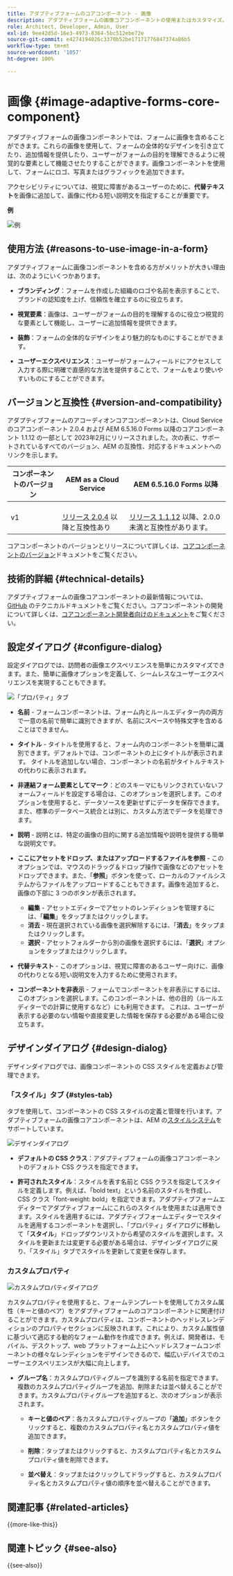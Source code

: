 ```yaml
---
title: アダプティブフォームのコアコンポーネント - 画像
description: アダプティブフォームの画像コアコンポーネントの使用またはカスタマイズ。
role: Architect, Developer, Admin, User
exl-id: 9ee42d5d-16e3-4973-8364-5bc512ebe72e
source-git-commit: e4274194026c3370b52be17171776847374a86b5
workflow-type: tm+mt
source-wordcount: '1057'
ht-degree: 100%

---
```


# 画像 {#image-adaptive-forms-core-component}

アダプティブフォームの画像コンポーネントでは、フォームに画像を含めることができます。これらの画像を使用して、フォームの全体的なデザインを引き立てたり、追加情報を提供したり、ユーザーがフォームの目的を理解できるように視覚的な要素として機能させたりすることができます。画像コンポーネントを使用して、フォームにロゴ、写真またはグラフィックを追加できます。

アクセシビリティについては、視覚に障害があるユーザーのために、**代替テキスト**&#x200B;を画像に追加して、画像に代わる短い説明文を指定することが重要です。

**例**

![例](/help/adaptive-forms/assets/image.png)


## 使用方法 {#reasons-to-use-image-in-a-form}

アダプティブフォームに画像コンポーネントを含める方がメリットが大きい理由は、次のようにいくつかあります。

- **ブランディング**：フォームを作成した組織のロゴや名前を表示することで、ブランドの認知度を上げ、信頼性を確立するのに役立ちます。

- **視覚要素**：画像は、ユーザーがフォームの目的を理解するのに役立つ視覚的な要素として機能し、ユーザーに追加情報を提供できます。

- **装飾**：フォームの全体的なデザインをより魅力的なものにすることができます。

- **ユーザーエクスペリエンス**：ユーザーがフォームフィールドにアクセスして入力する際に明確で直感的な方法を提供することで、フォームをより使いやすいものにすることができます。

## バージョンと互換性 {#version-and-compatibility}

アダプティブフォームのアコーディオンコアコンポーネントは、Cloud Service のコアコンポーネント 2.0.4 および AEM 6.5.16.0 Forms 以降のコアコンポーネント 1.1.12 の一部として 2023年2月にリリースされました。次の表に、サポートされているすべてのバージョン、AEM の互換性、対応するドキュメントへのリンクを示します。

| コンポーネントのバージョン | AEM as a Cloud Service | AEM 6.5.16.0 Forms 以降 |
|---|---|---|
| v1 | <br>[リリース 2.0.4](/help/adaptive-forms/version.md) 以降と互換性あり | <br>[リリース 1.1.12](/help/adaptive-forms/version.md) 以降、2.0.0 未満と互換性があります。 |

コアコンポーネントのバージョンとリリースについて詳しくは、[コアコンポーネントのバージョン](/help/adaptive-forms/version.md)ドキュメントをご覧ください。


<!-- ## Sample Component Output {#sample-component-output}

To experience the Accordion Component as well as see examples of its configuration options as well as HTML and JSON output, visit the [Component Library](https://adobe.com/go/aem_cmp_library_accordion). -->

## 技術的詳細 {#technical-details}

アダプティブフォームの画像コアコンポーネントの最新情報については、[GitHub](https://github.com/adobe/aem-core-forms-components/tree/master/ui.af.apps/src/main/content/jcr_root/apps/core/fd/components/form/image/v1/image) のテクニカルドキュメントをご覧ください。コアコンポーネントの開発について詳しくは、[コアコンポーネント開発者向けのドキュメント](/help/developing/overview.md)をご覧ください。


## 設定ダイアログ {#configure-dialog}

設定ダイアログでは、訪問者の画像エクスペリエンスを簡単にカスタマイズできます。また、簡単に画像オプションを定義して、シームレスなユーザーエクスペリエンスを実現することもできます。

![「プロパティ」タブ](/help/adaptive-forms/assets/image_properties.png)

- **名前** - フォームコンポーネントは、フォーム内とルールエディター内の両方で一意の名前で簡単に識別できますが、名前にスペースや特殊文字を含めることはできません。

- **タイトル** - タイトルを使用すると、フォーム内のコンポーネントを簡単に識別できます。デフォルトでは、コンポーネントの上にタイトルが表示されます。 タイトルを追加しない場合、コンポーネントの名前がタイトルテキストの代わりに表示されます。

- **非連結フォーム要素としてマーク**：どのスキーマにもリンクされていないフォームフィールドを設定する場合は、このオプションを選択します。このオプションを使用すると、データソースを更新せずにデータを保存できます。また、標準のデータベース統合とは別に、カスタム方法でデータを処理できます。

<!--   **Document of Record bind reference** - This option allows you to associate an Adaptive Form field with Document of Record field. When user enters any value in a linked field of an Adaptive Form that value also appears in the linked field of the corresponding Document of Record. For example, a Document of Record bind reference can be used to display a customer's name and address in a Document of Record, based on the customer's ID entered into the form. In this way, AEM Forms enable you to generate Document of Record and offers a seamless user experience for collecting and managing data.-->

- **説明** - 説明とは、特定の画像の目的に関する追加情報や説明を提供する簡単な説明文です。

- **ここにアセットをドロップ、またはアップロードするファイルを参照** - このオプションでは、マウスのドラッグ＆ドロップ操作で画像などのアセットをドロップできます。また、「**参照**」ボタンを使って、ローカルのファイルシステムからファイルをアップロードすることもできます。画像を追加すると、画像の下部に 3 つのボタンが表示されます。
   - **編集** - アセットエディターでアセットのレンディションを管理するには、「**編集**」をタップまたはクリックします。
   - **消去** - 現在選択されている画像を選択解除するには、「**消去**」をタップまたはクリックします。
   - **選択** - アセットフォルダーから別の画像を選択するには、「**選択**」オプションをタップまたはクリックします。

- **代替テキスト** - このオプションは、視覚に障害のあるユーザー向けに、画像の代わりとなる短い説明文を入力するために使用されます。

- **コンポーネントを非表示** - フォームでコンポーネントを非表示にするには、このオプションを選択します。このコンポーネントは、他の目的（ルールエディターでの計算に使用するなど）にも利用できます。 これは、ユーザーが表示する必要のない情報や直接変更した情報を保存する必要がある場合に役立ちます。

<!--   **Read-only** - Select the option to make the component non-editable. The user can see the value of the field but cannot modify it. The component remains accessible for other purposes, such as using it for calculations in the Rule Editor.
-->

## デザインダイアログ {#design-dialog}

デザインダイアログでは、画像コンポーネントの CSS スタイルを定義および管理できます。

### 「スタイル」タブ {#styles-tab}

タブを使用して、コンポーネントの CSS スタイルの定義と管理を行います。アダプティブフォームの画像コアコンポーネントは、AEM の[スタイルシステム](/help/get-started/authoring.md#component-styling)をサポートしています。

![デザインダイアログ](/help/adaptive-forms/assets/checkbox-style.png)

- **デフォルトの CSS クラス**：アダプティブフォームの画像コアコンポーネントのデフォルト CSS クラスを指定できます。

- **許可されたスタイル**：スタイルを表す名前と CSS クラスを指定してスタイルを定義します。例えば、「bold text」という名前のスタイルを作成し、CSS クラス「font-weight: bold」を指定できます。アダプティブフォームエディターでアダプティブフォームにこれらのスタイルを使用または適用できます。スタイルを適用するには、アダプティブフォームエディターでスタイルを適用するコンポーネントを選択し、「プロパティ」ダイアログに移動して「**スタイル**」ドロップダウンリストから希望のスタイルを選択します。スタイルを更新または変更する必要がある場合は、デザインダイアログに戻り、「スタイル」タブでスタイルを更新して変更を保存します。

### カスタムプロパティ

![カスタムプロパティダイアログ](/help/adaptive-forms/assets/checkbox-customproperties.png)

カスタムプロパティを使用すると、フォームテンプレートを使用してカスタム属性（キーと値のペア）をアダプティブフォームのコアコンポーネントに関連付けることができます。カスタムプロパティは、コンポーネントのヘッドレスレンディションのプロパティセクションに反映されます。これにより、カスタム属性値に基づいて適応する動的なフォーム動作を作成できます。例えば、開発者は、モバイル、デスクトップ、web プラットフォーム上にヘッドレスフォームコンポーネントの様々なレンディションをデザインできるので、幅広いデバイスでのユーザーエクスペリエンスが大幅に向上します。

- **グループ名**：カスタムプロパティグループを識別する名前を指定できます。複数のカスタムプロパティグループを追加、削除または並べ替えることができます。カスタムプロパティグループを追加すると、次のオプションが表示されます。

   - **キーと値のペア**：各カスタムプロパティグループの「**追加**」ボタンをクリックすると、複数のカスタムプロパティ名とカスタムプロパティ値を追加できます。

   - **削除**：タップまたはクリックすると、カスタムプロパティ名とカスタムプロパティ値を削除できます。

   - **並べ替え**：タップまたはクリックしてドラッグすると、カスタムプロパティ名とカスタムプロパティ値の順序を並べ替えることができます。

## 関連記事 {#related-articles}

{{more-like-this}}

## 関連トピック {#see-also}

{{see-also}}